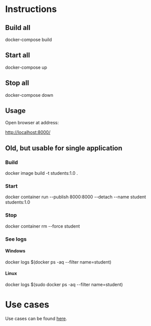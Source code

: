 # Instructions

## Build all

docker-compose build

## Start all

docker-compose up

## Stop all

docker-compose down

## Usage

Open browser at address:

<http://localhost:8000/>

## Old, but usable for single application

### Build

docker image build -t students:1.0 .

### Start

docker container run --publish 8000:8000 --detach --name student students:1.0

### Stop

docker container rm --force student

### See logs

#### Windows

docker logs $(docker ps -aq --filter name=student)

#### Linux

docker logs $(sudo docker ps -aq --filter name=student)

# Use cases

Use cases can be found [here](../use_cases/sprint1.md).
